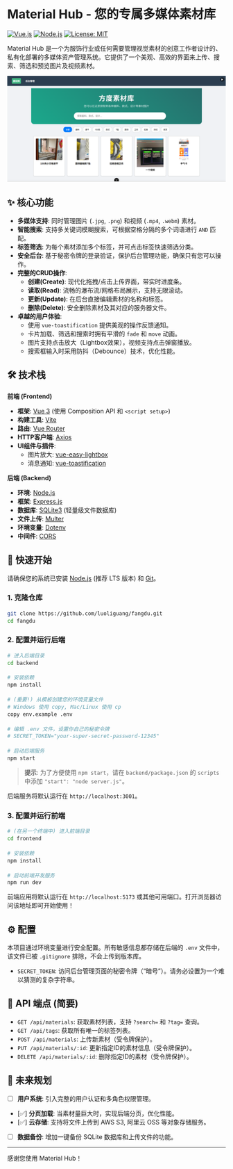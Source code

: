 # Material Hub - 您的专属多媒体素材库

[![Vue.js](https://img.shields.io/badge/Vue.js-3-42b883.svg)](https://vuejs.org/) [![Node.js](https://img.shields.io/badge/Node.js-Express-000000.svg)](https://nodejs.org/) [![License: MIT](https://img.shields.io/badge/License-MIT-yellow.svg)](https://opensource.org/licenses/MIT)

Material Hub 是一个为服饰行业或任何需要管理视觉素材的创意工作者设计的、私有化部署的多媒体资产管理系统。它提供了一个美观、高效的界面来上传、搜索、筛选和预览图片及视频素材。

![Material Hub预览图](/project-images/image.png)

## ✨ 核心功能

-   **多媒体支持**: 同时管理图片 (`.jpg`, `.png`) 和视频 (`.mp4`, `.webm`) 素材。
-   **智能搜索**: 支持多关键词模糊搜索，可根据空格分隔的多个词语进行 `AND` 匹配。
-   **标签筛选**: 为每个素材添加多个标签，并可点击标签快速筛选分类。
-   **安全后台**: 基于秘密令牌的登录验证，保护后台管理功能，确保只有您可以操作。
-   **完整的CRUD操作**:
    -   **创建(Create)**: 现代化拖拽/点击上传界面，带实时进度条。
    -   **读取(Read)**: 流畅的瀑布流/网格布局展示，支持无限滚动。
    -   **更新(Update)**: 在后台直接编辑素材的名称和标签。
    -   **删除(Delete)**: 安全删除素材及其对应的服务器文件。
-   **卓越的用户体验**:
    -   使用 `vue-toastification` 提供美观的操作反馈通知。
    -   卡片加载、筛选和搜索时拥有平滑的 `fade` 和 `move` 动画。
    -   图片支持点击放大（Lightbox效果），视频支持点击弹窗播放。
    -   搜索框输入时采用防抖（Debounce）技术，优化性能。

## 🛠️ 技术栈

**前端 (Frontend)**
-   **框架**: [Vue 3](https://vuejs.org/) (使用 Composition API 和 `<script setup>`)
-   **构建工具**: [Vite](https://vitejs.dev/)
-   **路由**: [Vue Router](https://router.vuejs.org/)
-   **HTTP客户端**: [Axios](https://axios-http.com/)
-   **UI组件与插件**:
    -   图片放大: [vue-easy-lightbox](https://www.npmjs.com/package/vue-easy-lightbox)
    -   消息通知: [vue-toastification](https://www.npmjs.com/package/vue-toastification)

**后端 (Backend)**
-   **环境**: [Node.js](https://nodejs.org/)
-   **框架**: [Express.js](https://expressjs.com/)
-   **数据库**: [SQLite3](https://www.sqlite.org/index.html) (轻量级文件数据库)
-   **文件上传**: [Multer](https://github.com/expressjs/multer)
-   **环境变量**: [Dotenv](https://www.npmjs.com/package/dotenv)
-   **中间件**: [CORS](https://www.npmjs.com/package/cors)

## 🚀 快速开始

请确保您的系统已安装 [Node.js](https://nodejs.org/) (推荐 LTS 版本) 和 [Git](https://git-scm.com/)。

### 1. 克隆仓库

```bash
git clone https://github.com/luoliguang/fangdu.git
cd fangdu
```

### 2. 配置并运行后端

```bash
# 进入后端目录
cd backend

# 安装依赖
npm install

# (重要!) 从模板创建您的环境变量文件
# Windows 使用 copy, Mac/Linux 使用 cp
copy env.example .env

# 编辑 .env 文件，设置你自己的秘密令牌
# SECRET_TOKEN="your-super-secret-password-12345"

# 启动后端服务
npm start
```
> **提示**: 为了方便使用 `npm start`，请在 `backend/package.json` 的 `scripts` 中添加 `"start": "node server.js"`。

后端服务将默认运行在 `http://localhost:3001`。

### 3. 配置并运行前端

```bash
# (在另一个终端中) 进入前端目录
cd frontend

# 安装依赖
npm install

# 启动前端开发服务
npm run dev
```
前端应用将默认运行在 `http://localhost:5173` 或其他可用端口。打开浏览器访问该地址即可开始使用！

## ⚙️ 配置

本项目通过环境变量进行安全配置。所有敏感信息都存储在后端的 `.env` 文件中，该文件已被 `.gitignore` 排除，不会上传到版本库。

-   `SECRET_TOKEN`: 访问后台管理页面的秘密令牌（“暗号”）。请务必设置为一个难以猜测的复杂字符串。

## 📝 API 端点 (简要)

-   `GET /api/materials`: 获取素材列表，支持 `?search=` 和 `?tag=` 查询。
-   `GET /api/tags`: 获取所有唯一的标签列表。
-   `POST /api/materials`: 上传新素材（受令牌保护）。
-   `PUT /api/materials/:id`: 更新指定ID的素材信息（受令牌保护）。
-   `DELETE /api/materials/:id`: 删除指定ID的素材（受令牌保护）。

## 🔮 未来规划

-   [ ] **用户系统**: 引入完整的用户认证和多角色权限管理。
-   [✅] **分页加载**: 当素材量巨大时，实现后端分页，优化性能。
-   [✅] **云存储**: 支持将文件上传到 AWS S3, 阿里云 OSS 等对象存储服务。
-   [ ] **数据备份**: 增加一键备份 SQLite 数据库和上传文件的功能。

---

感谢您使用 Material Hub！